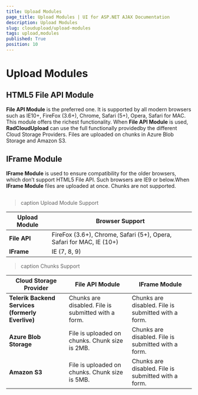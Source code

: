```yaml
---
title: Upload Modules
page_title: Upload Modules | UI for ASP.NET AJAX Documentation
description: Upload Modules
slug: cloudupload/upload-modules
tags: upload,modules
published: True
position: 10
---
```


# Upload Modules



## HTML5 File API Module

__File API Module__ is the preferred one. It is supported by all modern browsers such as IE10+, FireFox (3.6+), Chrome, Safari (5+), Opera, Safari for MAC. This module offers the richest functionality. When __File API Module__ is used, __RadCloudUpload__ can use the full functionally providedby the different Cloud Storage Providers. Files are uploaded on chunks in Azure Blob Storage and Amazon S3.

## IFrame Module

__IFrame Module__ is used to ensure compatibility for the older browsers, which don’t support HTML5 File API. Such browsers are IE9 or below.When __IFrame Module__ files are uploaded at once. Chunks are not supported.

## 


>caption Upload Module Support

| Upload Module | Browser Support |
| ------ | ------ |
| __File API__ |FireFox (3.6+), Chrome, Safari (5+), Opera, Safari for MAC, IE (10+)|
| __IFrame__ |IE (7, 8, 9)|


>caption Chunks Support

| Cloud Storage Provider | File API Module | IFrame Module |
| ------ | ------ | ------ |
| __Telerik Backend Services (formerly Everlive)__ |Chunks are disabled. File is submitted with a form.|Chunks are disabled. File is submitted with a form.|
| __Azure Blob Storage__ |File is uploaded on chunks. Chunk size is 2MB.|Chunks are disabled. File is submitted with a form.|
| __Amazon S3__ |File is uploaded on chunks. Chunk size is 5MB.|Chunks are disabled. File is submitted with a form.|
